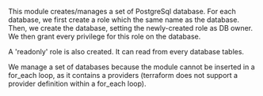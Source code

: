 
This module creates/manages a set of PostgreSql database. For each database, we
first create a role which the same name as the database. Then, we create the
database, setting the newly-created role as DB owner. We then grant every
privilege for this role on the database.

A 'readonly' role is also created. It can read from every database tables.

We manage a set of databases because the module cannot be inserted in a
for_each loop, as it contains a providers (terraform does not support a provider
definition within a for_each loop).

